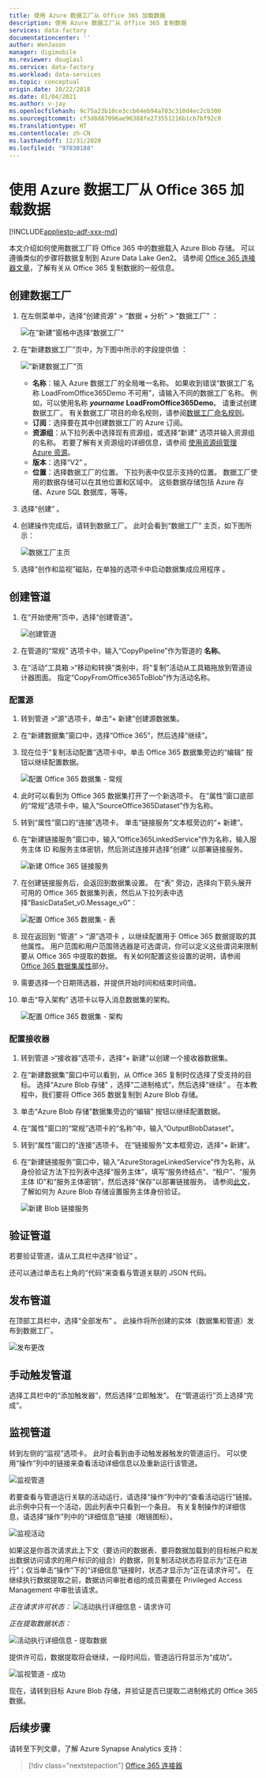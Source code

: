 ```yaml
---
title: 使用 Azure 数据工厂从 Office 365 加载数据
description: 使用 Azure 数据工厂从 Office 365 复制数据
services: data-factory
documentationcenter: ''
author: WenJason
manager: digimobile
ms.reviewer: douglasl
ms.service: data-factory
ms.workload: data-services
ms.topic: conceptual
origin.date: 10/22/2018
ms.date: 01/04/2021
ms.author: v-jay
ms.openlocfilehash: 9c75a23b10ce3ccb64eb94a703c310d4ec2cb300
ms.sourcegitcommit: cf3d8d87096ae96388fe273551216b1cb7bf92c0
ms.translationtype: HT
ms.contentlocale: zh-CN
ms.lasthandoff: 12/31/2020
ms.locfileid: "97830188"
---
```

# <a name="load-data-from-office-365-by-using-azure-data-factory"></a>使用 Azure 数据工厂从 Office 365 加载数据

[!INCLUDE[appliesto-adf-xxx-md](includes/appliesto-adf-xxx-md.md)]

本文介绍如何使用数据工厂将 Office 365 中的数据载入 Azure Blob 存储。  可以遵循类似的步骤将数据复制到 Azure Data Lake Gen2。 请参阅 [Office 365 连接器文章](connector-office-365.md)，了解有关从 Office 365 复制数据的一般信息。

## <a name="create-a-data-factory"></a>创建数据工厂

1. 在左侧菜单中，选择“创建资源”   > “数据 + 分析”   > “数据工厂”  ： 
   
   ![在“新建”窗格中选择“数据工厂”](./media/quickstart-create-data-factory-portal/new-azure-data-factory-menu.png)

2. 在“新建数据工厂”页中，为下图中所示的字段提供值  ：
      
   ![“新建数据工厂”页](./media/load-office-365-data/new-azure-data-factory.png)
 
    * **名称**：输入 Azure 数据工厂的全局唯一名称。 如果收到错误“数据工厂名称 LoadFromOffice365Demo  不可用”，请输入不同的数据工厂名称。 例如，可以使用名称 _**yourname**_ **LoadFromOffice365Demo**。 请重试创建数据工厂。 有关数据工厂项目的命名规则，请参阅[数据工厂命名规则](naming-rules.md)。
    * **订阅**：选择要在其中创建数据工厂的 Azure 订阅。 
    * **资源组**：从下拉列表中选择现有资源组，或选择“新建”  选项并输入资源组的名称。 若要了解有关资源组的详细信息，请参阅 [使用资源组管理 Azure 资源](../azure-resource-manager/management/overview.md)。  
    * **版本**：选择“V2”  。
    * **位置**：选择数据工厂的位置。 下拉列表中仅显示支持的位置。 数据工厂使用的数据存储可以在其他位置和区域中。 这些数据存储包括 Azure 存储、Azure SQL 数据库，等等。

3. 选择“创建”  。
4. 创建操作完成后，请转到数据工厂。 此时会看到“数据工厂”  主页，如下图所示：
   
   ![数据工厂主页](./media/load-office-365-data/data-factory-home-page.png)

5. 选择“创作和监视”磁贴，在单独的选项卡中启动数据集成应用程序  。

## <a name="create-a-pipeline"></a>创建管道

1. 在“开始使用”页中，选择“创建管道”。 
 
    ![创建管道](./media/load-office-365-data/create-pipeline-entry.png)

2. 在管道的“常规”  选项卡中，输入“CopyPipeline”作为管道的 **名称**。

3. 在“活动”工具箱 >“移动和转换”类别中，将“复制”活动从工具箱拖放到管道设计器图面。  指定“CopyFromOffice365ToBlob”作为活动名称。

### <a name="configure-source"></a>配置源

1. 转到管道 >“源”选项卡，单击“+ 新建”创建源数据集。   

2. 在“新建数据集”窗口中，选择“Office 365”，然后选择“继续”。  
 
3. 现在位于“复制活动配置”选项卡中。单击 Office 365 数据集旁边的“编辑”  按钮以继续配置数据。

    ![配置 Office 365 数据集 - 常规](./media/load-office-365-data/transition-to-edit-dataset.png)
 
4. 此时可以看到为 Office 365 数据集打开了一个新选项卡。 在“属性”窗口底部的“常规”选项卡中，输入“SourceOffice365Dataset”作为名称。 
 
5. 转到“属性”窗口的“连接”选项卡。  单击“链接服务”文本框旁边的“+ 新建”。 

6. 在“新建链接服务”窗口中，输入“Office365LinkedService”作为名称，输入服务主体 ID 和服务主体密钥，然后测试连接并选择“创建”  以部署链接服务。

    ![新建 Office 365 链接服务](./media/load-office-365-data/new-office-365-linked-service.png)
 
7. 在创建链接服务后，会返回到数据集设置。 在“表”  旁边，选择向下箭头展开可用的 Office 365 数据集列表，然后从下拉列表中选择“BasicDataSet_v0.Message_v0”：

    ![配置 Office 365 数据集 - 表](./media/load-office-365-data/edit-dataset.png)

8. 现在返回到  “管道” > “源”选项卡  ，以继续配置用于 Office 365 数据提取的其他属性。  用户范围和用户范围筛选器是可选谓词，你可以定义这些谓词来限制要从 Office 365 中提取的数据。 有关如何配置这些设置的说明，请参阅 [Office 365 数据集属性](./connector-office-365.md#dataset-properties)部分。

9. 需要选择一个日期筛选器，并提供开始时间和结束时间值。

10. 单击“导入架构”  选项卡以导入消息数据集的架构。

    ![配置 Office 365 数据集 - 架构](./media/load-office-365-data/edit-source-properties.png)

### <a name="configure-sink"></a>配置接收器

1. 转到管道 >“接收器”选项卡，选择“+ 新建”以创建一个接收器数据集。  
 
2. 在“新建数据集”窗口中可以看到，从 Office 365 复制时仅选择了受支持的目标。 选择“Azure Blob 存储”  ，选择“二进制格式”，然后选择“继续”  。  在本教程中，我们要将 Office 365 数据复制到 Azure Blob 存储。

3. 单击“Azure Blob 存储”数据集旁边的“编辑”  按钮以继续配置数据。

4. 在“属性”窗口的“常规”选项卡的“名称”中，输入“OutputBlobDataset”。 

5. 转到“属性”窗口的“连接”选项卡。  在“链接服务”文本框旁边，选择“+ 新建”。 

6. 在“新建链接服务”窗口中，输入“AzureStorageLinkedService”作为名称，从身份验证方法下拉列表中选择“服务主体”，填写“服务终结点”、“租户”、“服务主体 ID”和“服务主体密钥”，然后选择“保存”以部署链接服务。  请参阅[此文](connector-azure-blob-storage.md#service-principal-authentication)，了解如何为 Azure Blob 存储设置服务主体身份验证。

    ![新建 Blob 链接服务](./media/load-office-365-data/configure-blob-linked-service.png)


## <a name="validate-the-pipeline"></a>验证管道

若要验证管道，请从工具栏中选择“验证”  。

还可以通过单击右上角的“代码”来查看与管道关联的 JSON 代码。

## <a name="publish-the-pipeline"></a>发布管道

在顶部工具栏中，选择“全部发布”  。 此操作将所创建的实体（数据集和管道）发布到数据工厂。

![发布更改](./media/load-office-365-data/publish-changes.png) 

## <a name="trigger-the-pipeline-manually"></a>手动触发管道

选择工具栏中的“添加触发器”，然后选择“立即触发”。   在“管道运行”页上选择“完成”。  

## <a name="monitor-the-pipeline"></a>监视管道

转到左侧的“监视”选项卡。  此时会看到由手动触发器触发的管道运行。 可以使用“操作”列中的链接来查看活动详细信息以及重新运行该管道。 

![监视管道](./media/load-office-365-data/pipeline-status.png) 

若要查看与管道运行关联的活动运行，请选择“操作”列中的“查看活动运行”链接。  此示例中只有一个活动，因此列表中只看到一个条目。 有关复制操作的详细信息，请选择“操作”列中的“详细信息”链接（眼镜图标）。 

![监视活动](./media/load-office-365-data/activity-status.png) 

如果这是你首次请求此上下文（要访问的数据表、要将数据加载到的目标帐户和发出数据访问请求的用户标识的组合）的数据，则复制活动状态将显示为“正在进行”；仅当单击“操作”下的“详细信息”链接时，状态才显示为“正在请求许可”。    在继续执行数据提取之前，数据访问审批者组的成员需要在 Privileged Access Management 中审批该请求。

_正在请求许可状态：_ 
![活动执行详细信息 - 请求许可](./media/load-office-365-data/activity-details-request-consent.png) 

_正在提取数据状态：_

![活动执行详细信息 - 提取数据](./media/load-office-365-data/activity-details-extract-data.png) 

提供许可后，数据提取将会继续，一段时间后，管道运行将显示为“成功”。

![监视管道 - 成功](./media/load-office-365-data/pipeline-monitoring-succeeded.png) 

现在，请转到目标 Azure Blob 存储，并验证是否已提取二进制格式的 Office 365 数据。

## <a name="next-steps"></a>后续步骤

请转至下列文章，了解 Azure Synapse Analytics 支持： 

> [!div class="nextstepaction"]
>[Office 365 连接器](connector-office-365.md)